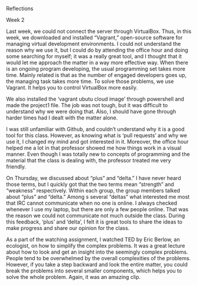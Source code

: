 Reflections

Week 2

Last week, we could not connect the server through VirtualBox. Thus, in this week, we downloaded and installed “Vagrant,” open-source software for managing virtual development environments. I could not understand the reason why we use it, but I could do by attending the office hour and doing some searching for myself; it was a really great tool, and I thought that it would let me approach the matter in a way more effective way. When there is an ongoing program developing, the usual programming set takes more time. Mainly related is that as the number of engaged developers goes up, the managing task takes more time. To solve those problems, we use Vagrant. It helps you to control VirtualBox more easily. 

We also installed the ‘vagrant ubutu cloud image’ through powershell and made the project1 file. The job was not tough, but it was difficult to understand why we were doing that. Also, I should have gone through harder times had I dealt with the matter alone. 

I was still unfamiliar with Github, and couldn’t understand why it is a good tool for this class. However, as knowing what is ‘pull requests’ and why we use it, I changed my mind and got interested in it. Moreover, the office hour helped me a lot in that professor showed me how things work in a visual manner. Even though I was totally new to concepts of programming and the material that the class is dealing with, the professor treated me very friendly.

On Thursday, we discussed about “plus” and “delta.” I have never heard those terms, but I quickly got that the two terms mean “strength” and “weakness” respectively. Within each group, the group members talked about “plus” and “delta.” Among s several “deltas” what interested me most that IRC cannot communicate when no one is online. I always checked whenever I use my laptop, but there are only a few people online. That was the reason we could not communicate not much outside the class. During this feedback, ‘plus’ and ‘delta’, I felt it is great tools to share the ideas to make progress and share our opinion for the class.

As a part of the watching assignment, I watched TED by Eric Berlow, an ecologist, on how to simplify the complex problems. It was a great lecture about how to look and get an insight into the seemingly complex problems. People tend to be overwhelmed by the overall complexities of the problems. However, if you take a step backward and look the entire matter, you could break the problems into several smaller components, which helps you to solve the whole problem.  Again, it was an amazing clip.
